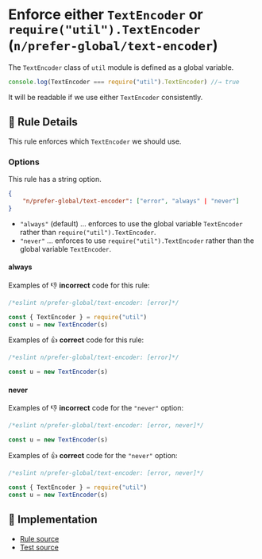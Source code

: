 # Enforce either `TextEncoder` or `require("util").TextEncoder` (`n/prefer-global/text-encoder`)

<!-- end auto-generated rule header -->

The `TextEncoder` class of `util` module is defined as a global variable.

```js
console.log(TextEncoder === require("util").TextEncoder) //→ true
```

It will be readable if we use either `TextEncoder` consistently.

## 📖 Rule Details

This rule enforces which `TextEncoder` we should use.

### Options

This rule has a string option.

```json
{
    "n/prefer-global/text-encoder": ["error", "always" | "never"]
}
```

- `"always"` (default) ... enforces to use the global variable `TextEncoder` rather than `require("util").TextEncoder`.
- `"never"` ... enforces to use `require("util").TextEncoder` rather than the global variable `TextEncoder`.

#### always

Examples of 👎 **incorrect** code for this rule:

```js
/*eslint n/prefer-global/text-encoder: [error]*/

const { TextEncoder } = require("util")
const u = new TextEncoder(s)
```

Examples of 👍 **correct** code for this rule:

```js
/*eslint n/prefer-global/text-encoder: [error]*/

const u = new TextEncoder(s)
```

#### never

Examples of 👎 **incorrect** code for the `"never"` option:

```js
/*eslint n/prefer-global/text-encoder: [error, never]*/

const u = new TextEncoder(s)
```

Examples of 👍 **correct** code for the `"never"` option:

```js
/*eslint n/prefer-global/text-encoder: [error, never]*/

const { TextEncoder } = require("util")
const u = new TextEncoder(s)
```

## 🔎 Implementation

- [Rule source](../../../lib/rules/prefer-global/text-encoder.js)
- [Test source](../../../tests/lib/rules/prefer-global/text-encoder.js)
